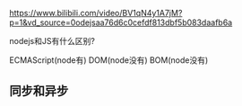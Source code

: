 https://www.bilibili.com/video/BV1qN4y1A7jM?p=1&vd_source=0odejsaa76d6c0cefdf813dbf5b083daafb6a


nodejs和JS有什么区别?

ECMAScript(node有) DOM(node没有)  BOM(node没有)

## 同步和异步

